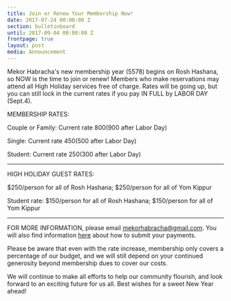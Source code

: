 ```yaml
---
title: Join or Renew Your Membership Now!
date: 2017-07-24 00:00:00 Z
section: bulletinboard
until: 2017-09-04 00:00:00 Z
frontpage: true
layout: post
media: Announcement
---
```


Mekor Habracha's new membership year (5578) begins on Rosh Hashana, so NOW is the time to join or renew! Members who make reservations may attend all High Holiday services free of charge.  Rates will be going up, but you can still lock in the current rates if you pay IN FULL by LABOR DAY (Sept.4).  

MEMBERSHIP RATES:

Couple or Family: Current rate $800   ($900 after Labor Day)

Single: Current rate $450   ($500 after Labor Day)

Student: Current rate $250  ($300 after Labor Day)

----------------------------

HIGH HOLIDAY GUEST RATES:

$250/person for all of Rosh Hashana; $250/person for all of Yom Kippur

Student rate: $150/person for all of Rosh Hashana; $150/person for all of Yom Kippur

----------------------------

FOR MORE INFORMATION, please email mekorhabracha@gmail.com.  You will also find information [here]({{site.url}}/contribute/donate.html) about how to submit your payments.

Please be aware that even with the rate increase, membership only covers a percentage of our budget, and we will still depend on your continued generosity beyond membership dues to cover our costs.

We will continue to make all efforts to help our community flourish, and look forward to an exciting future for us all. Best wishes for a sweet New Year ahead!
